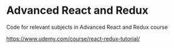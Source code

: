 # Advanced React and Redux
Code for relevant subjects in Advanced React and Redux course

https://www.udemy.com/course/react-redux-tutorial/

